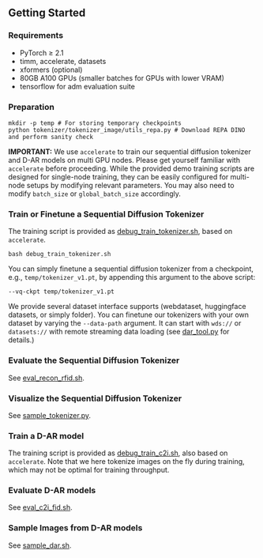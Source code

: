 ## Getting Started
### Requirements
- PyTorch ≥ 2.1
- timm, accelerate, datasets
- xformers (optional)
- 80GB A100 GPUs (smaller batches for GPUs with lower VRAM)
- tensorflow for adm evaluation suite

### Preparation
```shell
mkdir -p temp # For storing temporary checkpoints
python tokenizer/tokenizer_image/utils_repa.py # Download REPA DINO and perform sanity check
```
**IMPORTANT:**
We use `accelerate` to train our sequential diffusion tokenizer and D-AR models on multi GPU nodes.
Please get yourself familiar with `accelerate` before proceeding.
While the provided demo training scripts are designed for single-node training, they can be easily configured for multi-node setups by modifying relevant parameters.
You may also need to modify `batch_size` or `global_batch_size` accordingly.

### Train or Finetune a Sequential Diffusion Tokenizer
The training script is provided as [debug_train_tokenizer.sh](debug_train_tokenizer.sh), based on `accelerate`.
```shell
bash debug_train_tokenizer.sh
```

You can simply finetune a sequential diffusion tokenizer from a checkpoint, e.g., `temp/tokenizer_v1.pt`, by appending this argument to the above script:
```
--vq-ckpt temp/tokenizer_v1.pt
```

We provide several dataset interface supports (webdataset, huggingface datasets, or simply folder). You can finetune our tokenizers with your own dataset by varying the `--data-path` argument. It can start with `wds://` or `datasets://` with remote streaming data loading (see [dar_tool.py](dar_tool.py) for details.)

### Evaluate the Sequential Diffusion Tokenizer
See [eval_recon_rfid.sh](eval_recon_rfid.sh).

### Visualize the Sequential Diffusion Tokenizer
See [sample_tokenizer.py](sample_tokenizer.py).

### Train a D-AR model
The training script is provided as [debug_train_c2i.sh](debug_train_c2i.sh), also based on `accelerate`. Note that we here tokenize images on the fly during training, which may not be optimal for training throughput.

### Evaluate D-AR models
See [eval_c2i_fid.sh](eval_c2i_fid.sh).


### Sample Images from D-AR models
See [sample_dar.sh](sample_dar.sh).